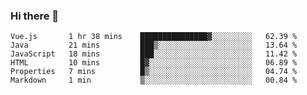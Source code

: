 ### Hi there 👋

<!--START_SECTION:waka-->

```text
Vue.js       1 hr 38 mins    ███████████████▓░░░░░░░░░   62.39 %
Java         21 mins         ███▒░░░░░░░░░░░░░░░░░░░░░   13.64 %
JavaScript   18 mins         ███░░░░░░░░░░░░░░░░░░░░░░   11.42 %
HTML         10 mins         █▓░░░░░░░░░░░░░░░░░░░░░░░   06.89 %
Properties   7 mins          █▒░░░░░░░░░░░░░░░░░░░░░░░   04.74 %
Markdown     1 min           ▒░░░░░░░░░░░░░░░░░░░░░░░░   00.84 %
```

<!--END_SECTION:waka-->

<!--
**Jonas-VanHaeken/Jonas-VanHaeken** is a ✨ _special_ ✨ repository because its `README.md` (this file) appears on your GitHub profile.

Here are some ideas to get you started:

- 🔭 I’m currently working on ...
- 🌱 I’m currently learning ...
- 👯 I’m looking to collaborate on ...
- 🤔 I’m looking for help with ...
- 💬 Ask me about ...
- 📫 How to reach me: ...
- 😄 Pronouns: ...
- ⚡ Fun fact: ...
-->
